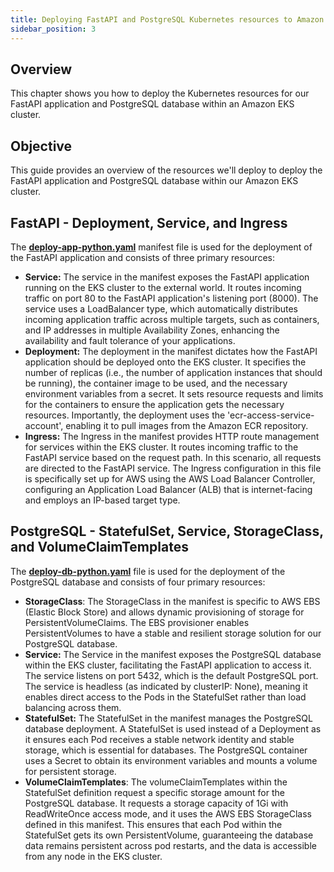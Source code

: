 ```yaml
---
title: Deploying FastAPI and PostgreSQL Kubernetes resources to Amazon EKS
sidebar_position: 3
---
```

## Overview
This chapter shows you how to deploy the Kubernetes resources for our FastAPI application and PostgreSQL database within an Amazon EKS cluster. 

## Objective
This guide provides an overview of the resources we'll deploy to deploy the FastAPI application and PostgreSQL database within our Amazon EKS cluster. 

## FastAPI - Deployment, Service, and Ingress
The **[deploy-app-python.yaml](https://github.com/aws-samples/python-fastapi-demo-docker/blob/main/eks/deploy-app-python.yaml)** manifest file is used for the deployment of the FastAPI application and consists of three primary resources:

- **Service:** The service in the manifest exposes the FastAPI application running on the EKS cluster to the external world. It routes incoming traffic on port 80 to the FastAPI application's listening port (8000). The service uses a LoadBalancer type, which automatically distributes incoming application traffic across multiple targets, such as containers, and IP addresses in multiple Availability Zones, enhancing the availability and fault tolerance of your applications.
- **Deployment:** The deployment in the manifest dictates how the FastAPI application should be deployed onto the EKS cluster. It specifies the number of replicas (i.e., the number of application instances that should be running), the container image to be used, and the necessary environment variables from a secret. It sets resource requests and limits for the containers to ensure the application gets the necessary resources. Importantly, the deployment uses the 'ecr-access-service-account', enabling it to pull images from the Amazon ECR repository.
- **Ingress:** The Ingress in the manifest provides HTTP route management for services within the EKS cluster. It routes incoming traffic to the FastAPI service based on the request path. In this scenario, all requests are directed to the FastAPI service. The Ingress configuration in this file is specifically set up for AWS using the AWS Load Balancer Controller, configuring an Application Load Balancer (ALB) that is internet-facing and employs an IP-based target type.

## PostgreSQL - StatefulSet, Service, StorageClass, and VolumeClaimTemplates
The **[deploy-db-python.yaml](https://github.com/aws-samples/python-fastapi-demo-docker/blob/main/eks/deploy-db-python.yaml)** file is used for the deployment of the PostgreSQL database and consists of four primary resources:

- **StorageClass**: The StorageClass in the manifest is specific to AWS EBS (Elastic Block Store) and allows dynamic provisioning of storage for PersistentVolumeClaims. The EBS provisioner enables PersistentVolumes to have a stable and resilient storage solution for our PostgreSQL database.
- **Service:** The Service in the manifest exposes the PostgreSQL database within the EKS cluster, facilitating the FastAPI application to access it. The service listens on port 5432, which is the default PostgreSQL port. The service is headless (as indicated by clusterIP: None), meaning it enables direct access to the Pods in the StatefulSet rather than load balancing across them.
- **StatefulSet:** The StatefulSet in the manifest manages the PostgreSQL database deployment. A StatefulSet is used instead of a Deployment as it ensures each Pod receives a stable network identity and stable storage, which is essential for databases. The PostgreSQL container uses a Secret to obtain its environment variables and mounts a volume for persistent storage.
- **VolumeClaimTemplates**: The volumeClaimTemplates within the StatefulSet definition request a specific storage amount for the PostgreSQL database. It requests a storage capacity of 1Gi with ReadWriteOnce access mode, and it uses the AWS EBS StorageClass defined in this manifest. This ensures that each Pod within the StatefulSet gets its own PersistentVolume, guaranteeing the database data remains persistent across pod restarts, and the data is accessible from any node in the EKS cluster.

